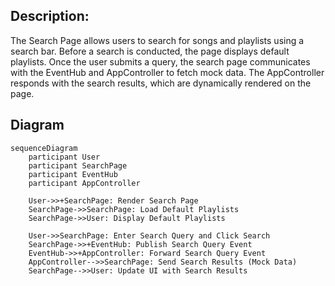 ## Description:

The Search Page allows users to search for songs and playlists using a search bar. Before a search is conducted, the page displays default playlists. Once the user submits a query, the search page communicates with the EventHub and AppController to fetch mock data. The AppController responds with the search results, which are dynamically rendered on the page.

## Diagram

```mermaid
sequenceDiagram
    participant User
    participant SearchPage
    participant EventHub
    participant AppController

    User->>+SearchPage: Render Search Page
    SearchPage->>SearchPage: Load Default Playlists
    SearchPage->>User: Display Default Playlists

    User->>SearchPage: Enter Search Query and Click Search
    SearchPage->>+EventHub: Publish Search Query Event
    EventHub->>+AppController: Forward Search Query Event
    AppController-->>SearchPage: Send Search Results (Mock Data)
    SearchPage-->>User: Update UI with Search Results
